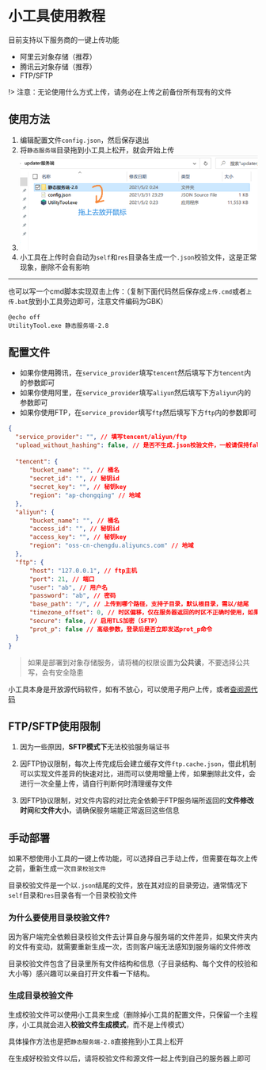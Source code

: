 # 小工具使用教程

目前支持以下服务商的一键上传功能

+ 阿里云对象存储（推荐）
+ 腾讯云对象存储（推荐）
+ FTP/SFTP

!> 注意：无论使用什么方式上传，请务必在上传之前备份所有现有的文件

## 使用方法

1. 编辑配置文件`config.json`，然后保存退出
2. 将`静态服务端`目录拖到小工具上松开，就会开始上传
3. ![drag.png](小工具使用教程/drag.png)
4. 小工具在上传时会自动为`self`和`res`目录各生成一个`.json`校验文件，这是正常现象，删除不会有影响

---

也可以写一个cmd脚本实现双击上传：（复制下面代码然后保存成`上传.cmd`或者`上传.bat`放到小工具旁边即可，注意文件编码为GBK）

```
@echo off
UtilityTool.exe 静态服务端-2.8
```

## 配置文件

+ 如果你使用腾讯，在`service_provider`填写`tencent`然后填写下方`tencent`内的参数即可
+ 如果你使用阿里，在`service_provider`填写`aliyun`然后填写下方`aliyun`内的参数即可
+ 如果你使用FTP，在`service_provider`填写`ftp`然后填写下方`ftp`内的参数即可

```json
{
  "service_provider": "", // 填写tencent/aliyun/ftp
  "upload_without_hashing": false, // 是否不生成.json校验文件，一般请保持false，否则客户端无法正常工作

  "tencent": {
      "bucket_name": "", // 桶名
      "secret_id": "", // 秘钥id
      "secret_key": "", // 秘钥key
      "region": "ap-chongqing" // 地域
  },
  "aliyun": {
      "bucket_name": "", // 桶名
      "access_id": "", // 秘钥id
      "access_key": "", // 秘钥key
      "region": "oss-cn-chengdu.aliyuncs.com" // 地域
  },
  "ftp": {
      "host": "127.0.0.1", // ftp主机
      "port": 21, // 端口
      "user": "ab", // 用户名
      "password": "ab", // 密码
      "base_path": "/", // 上传到哪个路径，支持子目录，默认根目录，需以/结尾
      "timezone_offset": 0, // 时区偏移，仅在服务器返回的时区不正确时使用，如果一直出现增量上传失效请尝试设置为8（中国为东八区）
      "secure": false, // 启用TLS加密（SFTP）
      "prot_p": false // 高级参数，登录后是否立即发送prot_p命令
  }
}
```

>  如果是部署到对象存储服务，请将桶的权限设置为**公共读**，不要选择公共写，会有安全隐患

小工具本身是开放源代码软件，如有不放心，可以使用子用户上传，或者[查阅源代码](https://github.com/updater-for-minecraft/UtilityTool)

<!-- tabs:start -->

## **FTP/SFTP使用限制**

1. 因为一些原因，**SFTP模式下**无法校验服务端证书

2. 因FTP协议限制，每次上传完成后会建立缓存文件`ftp.cache.json`，借此机制可以实现文件差异的快速对比，进而可以使用增量上传，如果删除此文件，会进行一次全量上传，请自行判断何时清理缓存文件

3. 因FTP协议限制，对文件内容的对比完全依赖于FTP服务端所返回的**文件修改时间**和**文件大小**，请确保服务端能正常返回这些信息

## **手动部署**

如果不想使用小工具的一键上传功能，可以选择自己手动上传，但需要在每次上传之前，重新生成一次`目录校验文件`

目录校验文件是一个以`.json`结尾的文件，放在其对应的目录旁边，通常情况下`self`目录和`res`目录各有一个目录校验文件

### 为什么要使用目录校验文件?

因为客户端完全依赖目录校验文件去计算自身与服务端的文件差异，如果文件夹内的文件有变动，就需要重新生成一次，否则客户端无法感知到服务端的文件修改

目录校验文件包含了目录里所有文件结构和信息（子目录结构、每个文件的校验和大小等）感兴趣可以亲自打开文件看一下结构。

### 生成目录校验文件

生成校验文件可以使用小工具来生成（删除掉小工具的配置文件，只保留一个主程序，小工具就会进入**校验文件生成模式**，而不是上传模式）

具体操作方法也是把`静态服务端-2.8`直接拖到小工具上松开

在生成好校验文件以后，请将校验文件和源文件一起上传到自己的服务器上即可

<!-- tabs:end -->

